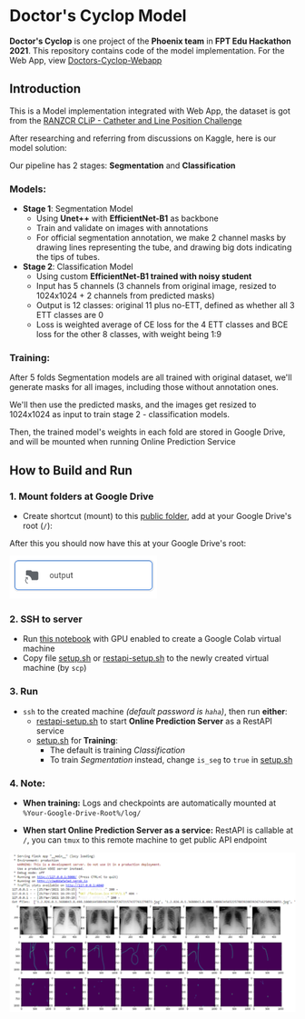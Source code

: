 # Doctor's Cyclop Model

**Doctor's Cyclop** is one project of the **Phoenix team** in **FPT Edu Hackathon 2021**. This repository contains code of the model implementation. For the Web App, view 
[Doctors-Cyclop-Webapp](https://github.com/DAN3002/Doctors-Cyclop-Webapp)

## Introduction

This is a Model implementation integrated with Web App, the dataset is got from the [RANZCR CLiP - Catheter and Line Position Challenge](https://www.kaggle.com/c/ranzcr-clip-catheter-line-classification)

After researching and referring from discussions on Kaggle, here is our model solution:

Our pipeline has 2 stages: **Segmentation** and **Classification**

### Models:

- **Stage 1**: Segmentation Model
  - Using **Unet++** with **EfficientNet-B1** as backbone
  - Train and validate on images with annotations
  - For official segmentation annotation, we make 2 channel masks by drawing lines representing the tube, and drawing big dots indicating the tips of tubes.
- **Stage 2**: Classification Model
  - Using custom **EfficientNet-B1 trained with noisy student**
  - Input has 5 channels (3 channels from original image, resized to 1024x1024 + 2 channels from predicted masks)
  - Output is 12 classes: original 11 plus no-ETT, defined as whether all 3 ETT classes are 0
  - Loss is weighted average of CE loss for the 4 ETT classes and BCE loss for the other 8 classes, with weight being 1:9

### Training:

After 5 folds Segmentation models are all trained with original dataset, we'll generate masks for all images, including those without annotation ones.

We'll then use the predicted masks, and the images get resized to 1024x1024 as input to train stage 2 - classification models.

Then, the trained model's weights in each fold are stored in Google Drive, and will be mounted when running Online Prediction Service

## How to Build and Run

### 1. Mount folders at Google Drive

- Create shortcut (mount) to this [public folder](https://drive.google.com/drive/folders/1XxKDVzCms_O6UVG2zNKvmwV0rNtTmtIq?usp=sharing), add at your Google Drive's root (`/`):

After this you should now have this at your Google Drive's root:

![root google drive structure](readme-assets/images/Google-Drive-Structure.png)

### 2. SSH to server

- Run [this notebook](https://colab.research.google.com/drive/1L-ibyztYYcM0rmuXkPihN8LHP0TxkRi4?usp=sharing) with GPU enabled to create a Google Colab virtual machine
- Copy file [setup.sh](setup.sh) or [restapi-setup.sh](restapi-setup.sh) to the newly created virtual machine (by `scp`)

### 3. Run

- `ssh` to the created machine *(default password is `haha`)*, then run **either**:
  - [restapi-setup.sh](restapi-setup.sh) to start **Online Prediction Server** as a RestAPI service
  - [setup.sh](setup.sh) for **Training**:
    - The default is training *Classification*
    - To train *Segmentation* instead, change `is_seg` to `true` in [setup.sh](setup.sh)

### 4. Note:
- **When training:** Logs and checkpoints are automatically mounted at `%Your-Google-Drive-Root%/log/`

- **When start Online Prediction Server as a service:** RestAPI is callable at `/`, you can `tmux` to this remote machine to get public API endpoint

![Online Prediction](readme-assets/images/RestAPI-Online-Prediction.png)

